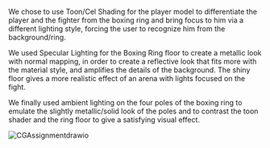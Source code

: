 We chose to use Toon/Cel Shading for the player model to differentiate the player and the fighter from the boxing ring and bring focus to him via a different lighting style, forcing the user to recognize him from the background/ring.

We used Specular Lighting for the Boxing Ring floor to create a metallic look with normal mapping, in order to create a reflective look that fits more with the material style, and amplifies the details of the background. The shiny floor gives a more realistic effect of an arena with lights focused on the fight.

We finally used ambient lighting on the four poles of the boxing ring to emulate the slightly metallic/solid look of the poles and to contrast the toon shader and the ring floor to give a satisfying visual effect.



![CGAssignmentdrawio](https://github.com/user-attachments/assets/710680ed-9c66-4dd5-9ea7-264ccc34bc9c)
